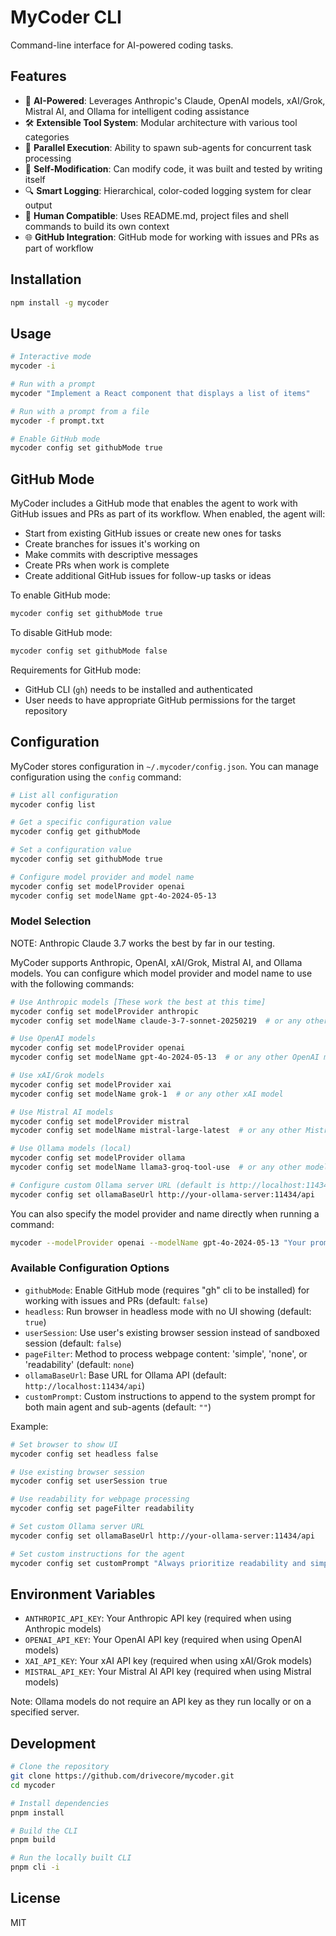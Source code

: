# MyCoder CLI

Command-line interface for AI-powered coding tasks.

## Features

- 🤖 **AI-Powered**: Leverages Anthropic's Claude, OpenAI models, xAI/Grok, Mistral AI, and Ollama for intelligent coding assistance
- 🛠️ **Extensible Tool System**: Modular architecture with various tool categories
- 🔄 **Parallel Execution**: Ability to spawn sub-agents for concurrent task processing
- 📝 **Self-Modification**: Can modify code, it was built and tested by writing itself
- 🔍 **Smart Logging**: Hierarchical, color-coded logging system for clear output
- 👤 **Human Compatible**: Uses README.md, project files and shell commands to build its own context
- 🌐 **GitHub Integration**: GitHub mode for working with issues and PRs as part of workflow

## Installation

```bash
npm install -g mycoder
```

## Usage

```bash
# Interactive mode
mycoder -i

# Run with a prompt
mycoder "Implement a React component that displays a list of items"

# Run with a prompt from a file
mycoder -f prompt.txt

# Enable GitHub mode
mycoder config set githubMode true
```

## GitHub Mode

MyCoder includes a GitHub mode that enables the agent to work with GitHub issues and PRs as part of its workflow. When enabled, the agent will:

- Start from existing GitHub issues or create new ones for tasks
- Create branches for issues it's working on
- Make commits with descriptive messages
- Create PRs when work is complete
- Create additional GitHub issues for follow-up tasks or ideas

To enable GitHub mode:

```bash
mycoder config set githubMode true
```

To disable GitHub mode:

```bash
mycoder config set githubMode false
```

Requirements for GitHub mode:

- GitHub CLI (`gh`) needs to be installed and authenticated
- User needs to have appropriate GitHub permissions for the target repository

## Configuration

MyCoder stores configuration in `~/.mycoder/config.json`. You can manage configuration using the `config` command:

```bash
# List all configuration
mycoder config list

# Get a specific configuration value
mycoder config get githubMode

# Set a configuration value
mycoder config set githubMode true

# Configure model provider and model name
mycoder config set modelProvider openai
mycoder config set modelName gpt-4o-2024-05-13
```

### Model Selection

NOTE: Anthropic Claude 3.7 works the best by far in our testing.

MyCoder supports Anthropic, OpenAI, xAI/Grok, Mistral AI, and Ollama models. You can configure which model provider and model name to use with the following commands:

```bash
# Use Anthropic models [These work the best at this time]
mycoder config set modelProvider anthropic
mycoder config set modelName claude-3-7-sonnet-20250219  # or any other Anthropic model

# Use OpenAI models
mycoder config set modelProvider openai
mycoder config set modelName gpt-4o-2024-05-13  # or any other OpenAI model

# Use xAI/Grok models
mycoder config set modelProvider xai
mycoder config set modelName grok-1  # or any other xAI model

# Use Mistral AI models
mycoder config set modelProvider mistral
mycoder config set modelName mistral-large-latest  # or any other Mistral model

# Use Ollama models (local)
mycoder config set modelProvider ollama
mycoder config set modelName llama3-groq-tool-use  # or any other model available in your Ollama instance

# Configure custom Ollama server URL (default is http://localhost:11434/api)
mycoder config set ollamaBaseUrl http://your-ollama-server:11434/api
```

You can also specify the model provider and name directly when running a command:

```bash
mycoder --modelProvider openai --modelName gpt-4o-2024-05-13 "Your prompt here"
```

### Available Configuration Options

- `githubMode`: Enable GitHub mode (requires "gh" cli to be installed) for working with issues and PRs (default: `false`)
- `headless`: Run browser in headless mode with no UI showing (default: `true`)
- `userSession`: Use user's existing browser session instead of sandboxed session (default: `false`)
- `pageFilter`: Method to process webpage content: 'simple', 'none', or 'readability' (default: `none`)
- `ollamaBaseUrl`: Base URL for Ollama API (default: `http://localhost:11434/api`)
- `customPrompt`: Custom instructions to append to the system prompt for both main agent and sub-agents (default: `""`)

Example:

```bash
# Set browser to show UI
mycoder config set headless false

# Use existing browser session
mycoder config set userSession true

# Use readability for webpage processing
mycoder config set pageFilter readability

# Set custom Ollama server URL
mycoder config set ollamaBaseUrl http://your-ollama-server:11434/api

# Set custom instructions for the agent
mycoder config set customPrompt "Always prioritize readability and simplicity in your code. Prefer TypeScript over JavaScript when possible."
```

## Environment Variables

- `ANTHROPIC_API_KEY`: Your Anthropic API key (required when using Anthropic models)
- `OPENAI_API_KEY`: Your OpenAI API key (required when using OpenAI models)
- `XAI_API_KEY`: Your xAI API key (required when using xAI/Grok models)
- `MISTRAL_API_KEY`: Your Mistral AI API key (required when using Mistral models)

Note: Ollama models do not require an API key as they run locally or on a specified server.

## Development

```bash
# Clone the repository
git clone https://github.com/drivecore/mycoder.git
cd mycoder

# Install dependencies
pnpm install

# Build the CLI
pnpm build

# Run the locally built CLI
pnpm cli -i
```

## License

MIT
